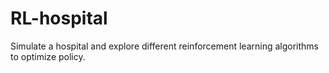 # RL-hospital

Simulate a hospital and explore different reinforcement learning algorithms to optimize policy.
